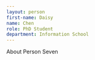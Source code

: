 ```yaml
---
layout: person
first-name: Daisy
name: Chen
role: PhD Student
department: Information School
---
```


About Person Seven